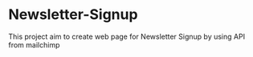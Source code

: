 # Newsletter-Signup
This project aim to create web page for Newsletter Signup by using API from mailchimp

